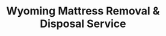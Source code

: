 ---
layout: location.njk
title: Wyoming Mattress Removal & Disposal Service
description: Professional mattress removal in Wyoming, Michigan's second-largest Grand Rapids suburb. Next-day pickup  Serving 76,500+ residents from Urbandale's historic neighborhoods to 28th Street commercial developments. Expert navigation of suburban access challenges.
permalink: /mattress-removal/michigan/grand-rapids/wyoming/
city: Wyoming
state: Michigan
stateSlug: michigan
parentMetro: Grand Rapids
tier: 3
coordinates: 
  lat: 42.9133
  lng: -85.7053
pricing:
  startingPrice: 125
  single: 125
  queen: 125
  king: 135
  boxSpring: 30
pageContent:
  heroDescription: "Professional mattress removal throughout Wyoming, Michigan's second-largest Grand Rapids suburb. From Urbandale's century-old neighborhoods to modern 28th Street developments, we navigate the unique suburban challenges of serving 76,500+ residents across West Michigan's premier suburban community."
  aboutService: "A Bedder World provides expert mattress removal and recycling services throughout Wyoming, Michigan, Grand Rapids's second-largest suburban community. Our professional team handles pickup, transportation, and eco-friendly disposal for over 76,500 residents across 15+ established neighborhoods, from the historic GUB districts (Galewood, Urbandale, Burlingame) to modern Gezon Park developments. We specialize in mattress recycling - breaking down your old mattress into reusable materials: steel springs, foam padding, cotton fiber, and wood components that support West Michigan's manufacturing economy. Our Wyoming operation addresses the city's suburban-specific challenges: navigating established neighborhoods with varying street widths and access points, coordinating around the heavy traffic on 28th Street (Michigan's most commercially dense roadway), managing winter pickup logistics during Wyoming's odd/even parking ordinance periods, and working with diverse housing types from century-old homes in Burlingame Heights to modern senior developments like Waldenwoods. Every mattress we collect is transported to certified recycling facilities where 90%+ of materials are recovered, supporting the regional circular economy while ensuring proper disposal compliance. From historic Kelloggsville neighborhoods to modern Chateau Hills developments, we provide professional, sustainable mattress removal services designed for suburban Grand Rapids living."
  serviceAreasIntro: "Complete mattress pickup throughout Wyoming and adjacent Grand Rapids suburbs, serving West Michigan's second-largest suburban community across all established neighborhoods from the historic GUB districts to modern residential developments:"
  regulationsCompliance: "Full compliance with Kent County solid waste requirements and Wyoming city ordinances, including odd/even parking regulations and proper disposal documentation."
  environmentalImpact: "Every Wyoming mattress removal directly supports Kent County's waste diversion goals while contributing to West Michigan's growing circular economy. Through partnerships with regional facilities including Kent County Environmental Services and Republic Services Michigan, we've diverted hundreds of mattresses from area landfills since launching in the Grand Rapids metro. Our recycling process aligns with Kent County's sustainability initiatives: steel springs return to regional metalworking facilities, foam is processed for carpet padding that supplies West Michigan's furniture industry, and cotton fiber becomes insulation material. This closed-loop approach supports the county's 25-28% municipal solid waste diversion rate while reducing transportation emissions by utilizing local processing facilities. Our service complements Wyoming's environmental programs including the SafeChem hazardous waste collection site on Ivanrest Avenue, helping residents make sustainable choices for all types of household waste management."
  howItWorksScheduling: "Next-day appointments available throughout Wyoming. We coordinate around 28th Street traffic patterns and work with Wyoming's winter parking ordinances for seamless pickup."
  howItWorksService: "Licensed team handles removal from any location on your property, managing Wyoming's suburban layout from historic neighborhoods to modern developments with proper equipment and care."
  howItWorksDisposal: "Your mattress is transported to certified Michigan recycling facilities for responsible material recovery that supports Kent County's environmental goals."
  sidebarStats:
    mattressesRemoved: "2,847"
neighborhoods: [
  {
    "name": "Urbandale",
    "zipCodes": [
      "49509"
    ]
  },
  {
    "name": "Galewood",
    "zipCodes": [
      "49509"
    ]
  },
  {
    "name": "Burlingame",
    "zipCodes": [
      "49509"
    ]
  },
  {
    "name": "Gezon Park",
    "zipCodes": [
      "49509"
    ]
  },
  {
    "name": "Kelloggsville",
    "zipCodes": [
      "49519"
    ]
  },
  {
    "name": "Oriole Park",
    "zipCodes": [
      "49509"
    ]
  },
  {
    "name": "Byron Center Park",
    "zipCodes": [
      "49519"
    ]
  },
  {
    "name": "Clyde Park",
    "zipCodes": [
      "49509"
    ]
  },
  {
    "name": "Burlingame Heights",
    "zipCodes": [
      "49509"
    ]
  },
  {
    "name": "Wyoming Park",
    "zipCodes": [
      "49509"
    ]
  },
  {
    "name": "South Grandville",
    "zipCodes": [
      "49548"
    ]
  },
  {
    "name": "Chateau Hills",
    "zipCodes": [
      "49509"
    ]
  },
  {
    "name": "Godwin Heights",
    "zipCodes": [
      "49548"
    ]
  }
]
zipCodes: [
  "49509",
  "49519",
  "49548"
]
recyclingPartners: [
  "Republic Services Michigan",
  "Kent County Environmental Services", 
  "GFL Environmental Grand Rapids",
  "North Kent Recycling & Waste Center",
  "Granger Waste Services"
]
localRegulations: "Wyoming operates under Kent County Solid Waste Management Ordinance with enhanced winter access requirements. The city's odd/even parking ordinance (in effect through March 31) affects pickup scheduling and access. Mattress disposal through county facilities requires $20 fee, making licensed private haulers the preferred option. All haulers must maintain documentation and coordinate with Wyoming's 250-mile street maintenance priorities during snow season."
nearbyCities: [
  {
    "name": "Kentwood",
    "slug": "kentwood",
    "distance": 8,
    "isSuburb": true
  },
  {
    "name": "Grand Rapids",
    "slug": "grand-rapids",
    "distance": 4,
    "isSuburb": false
  }
]
reviews:
  count: 67
  featured: [
    {
      "author": "Lisa R.",
      "rating": 5,
      "neighborhood": "Urbandale", 
      "text": "Moving out of our historic Urbandale home and the timing was tight with closing day. A Bedder World worked around our narrow driveway and the old neighborhood's tricky parking situation. Team showed up Tuesday morning as promised, handled our king mattress and box spring efficiently, and were super respectful of our century-old hardwood floors. $165 total and worth every penny for the peace of mind."
    },
    {
      "author": "Mike Chen",
      "rating": 5,
      "neighborhood": "Gezon Park",
      "text": "Called them last minute when our apartment complex near Gezon Park required bulk items out before move-out inspection. These guys squeezed us into their route same afternoon, navigated the complex parking situation like pros, and even helped coordinate with our property manager. Quick, clean, no nonsense - exactly what we needed during a stressful move."
    },
    {
      "author": "Jennifer M.",
      "rating": 5,
      "neighborhood": "Chateau Hills",
      "text": "Home renovation chaos and needed the guest bedroom mattress gone before contractors arrived. Scheduled pickup for Thursday, team arrived right on time despite crazy 28th Street traffic that morning. They worked around all our construction materials in the driveway and even moved some boxes to clear their path. Professional service that understands real-world logistics."
    }
  ]
faqs: [
  {
    "question": "How quickly can you schedule mattress pickup in Wyoming?",
    "answer": "We offer next-day service throughout Wyoming including all neighborhoods from historic Urbandale to modern Chateau Hills developments. During peak moving seasons and around Western Michigan University periods, we recommend booking 2-3 days ahead. Same-day emergency service available for additional fee, subject to our route capacity and 28th Street traffic conditions."
  },
  {
    "question": "What's included in Wyoming mattress removal pricing?",
    "answer": "Base $125 covers complete service for queen-size or smaller mattresses: pickup from any location on your property (including challenging historic neighborhood access), professional removal team, transportation to certified Michigan recycling facilities, and full documentation. King mattresses $135, box springs $30 each. No fuel charges, disposal surcharges, or hidden fees."
  },
  {
    "question": "Can you navigate Wyoming's winter parking restrictions?", 
    "answer": "Absolutely. We're familiar with Wyoming's odd/even parking ordinance (effective through March 31) and coordinate pickup timing around these requirements. Our team monitors the city's snow removal priorities for all 250 miles of streets and adjusts scheduling during weather events. We bring ice melt and traction aids for safe winter removal throughout all Wyoming neighborhoods."
  },
  {
    "question": "Do you serve all Wyoming neighborhoods and apartment complexes?",
    "answer": "Yes, complete coverage throughout Wyoming including historic GUB districts (Galewood, Urbandale, Burlingame), Gezon Park area, Kelloggsville, and all residential developments. We handle everything from century-old homes in Burlingame Heights to modern senior housing like Waldenwoods, income-based apartments, and condominiums. Same pricing and service standards apply citywide."
  },
  {
    "question": "Are you licensed for Kent County waste disposal requirements?",
    "answer": "We maintain all required Michigan waste hauler licenses and Kent County disposal documentation requirements. Our service helps Wyoming residents avoid the county's $20 mattress disposal fee while ensuring proper environmental compliance. We work exclusively with certified recycling facilities and provide customers with disposal certificates when needed."
  },
  {
    "question": "Where does my Wyoming mattress go after pickup?",
    "answer": "Your mattress is transported to certified West Michigan recycling facilities including our partners at Kent County Environmental Services and Republic Services Michigan. Materials stay regional when possible - steel springs return to local metalworking facilities, foam becomes carpet padding for the furniture industry, cotton becomes insulation. Over 90% material recovery rate supports Kent County's 25-28% waste diversion goals."
  },
  {
    "question": "Can you handle pickup during 28th Street traffic congestion?",
    "answer": "Yes, we plan routes around 28th Street's heavy commercial traffic (Michigan's most dense retail corridor). Our team schedules Wyoming pickups to avoid peak traffic periods when possible and uses alternate routes through residential neighborhoods. We coordinate timing with customers to ensure efficient service despite the area's busy commercial activity."
  },
  {
    "question": "What about bed frames and other bedroom furniture removal?",
    "answer": "Box springs are $30 per piece when removed with mattresses. Metal bed frames typically included at no charge if disassembled. Wooden headboards, bedroom sets, and larger furniture pieces require separate quotes based on size and access complexity. We handle everything from historic bedroom suites in Urbandale homes to modern platform beds in new developments."
  }
]
---